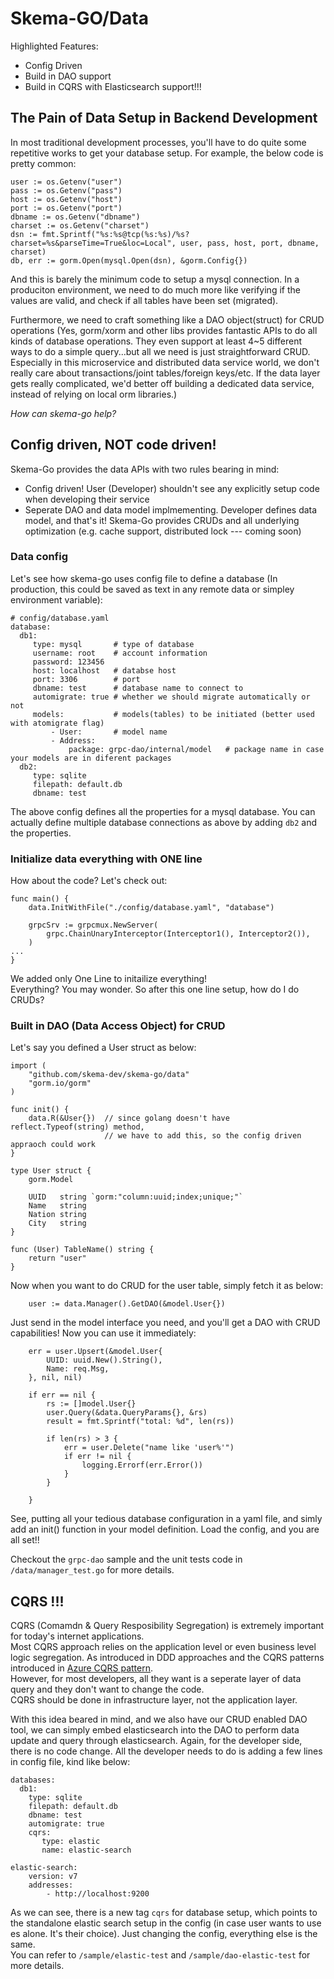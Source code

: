# Skema-GO/Data

Highlighted Features:
- Config Driven  
- Build in DAO support  
- Build in CQRS with Elasticsearch support!!!  
## The Pain of Data Setup in Backend Development
In most traditional development processes, you'll have to do quite some repetitive works to get your database setup. For example, the below code is pretty common:  
```
user := os.Getenv("user")
pass := os.Getenv("pass")
host := os.Getenv("host")
port := os.Getenv("port")
dbname := os.Getenv("dbname")
charset := os.Getenv("charset")
dsn := fmt.Sprintf("%s:%s@tcp(%s:%s)/%s?charset=%s&parseTime=True&loc=Local", user, pass, host, port, dbname, charset)
db, err := gorm.Open(mysql.Open(dsn), &gorm.Config{})
```

And this is barely the minimum code to setup a mysql connection. In a produciton environment, we need to do much more like verifying if the values are valid, and check if all tables have been set (migrated).  

Furthermore, we need to craft something like a DAO object(struct) for CRUD operations (Yes, gorm/xorm and other libs provides fantastic APIs to do all kinds of database operations. They even support at least 4~5 different ways to do a simple query...but all we need is just straightforward CRUD. Especially in this microservice and distributed data service world, we don't really care about transactions/joint tables/foreign keys/etc. If the data layer gets really complicated, we'd better off building a dedicated data service, instead of relying on local orm libraries.)  

*How can skema-go help?*

## Config driven, NOT code driven!  

Skema-Go provides the data APIs with two rules bearing in mind:  
- Config driven! User (Developer) shouldn't see any explicitly setup code when developing their service  
- Seperate DAO and data model implmementing. Developer defines data model, and that's it! Skema-Go provides CRUDs and all underlying optimization (e.g.     cache support, distributed lock --- coming soon)  
### Data config
Let's see how skema-go uses config file to define a database (In production, this could be saved as text in any remote data or simpley environment variable):  
```
# config/database.yaml
database:
  db1:
     type: mysql       # type of database
     username: root    # account information
     password: 123456
     host: localhost   # databse host 
     port: 3306        # port
     dbname: test      # database name to connect to
     automigrate: true # whether we should migrate automatically or not
     models:           # models(tables) to be initiated (better used with atomigrate flag)
         - User:       # model name
         - Address:
             package: grpc-dao/internal/model   # package name in case your models are in diferent packages
  db2:
     type: sqlite
     filepath: default.db
     dbname: test

```
The above config defines all the properties for a mysql database. You can actually define multiple database connections as above by adding `db2` and the properties. 

### Initialize data everything with ONE line
How about the code? Let's check out:  
```
func main() {
	data.InitWithFile("./config/database.yaml", "database")

	grpcSrv := grpcmux.NewServer(
		grpc.ChainUnaryInterceptor(Interceptor1(), Interceptor2()),
	)
...
}
```
We added only One Line to initailize everything!  
Everything? You may wonder. So after this one line setup, how do I do CRUDs?  

### Built in DAO (Data Access Object) for CRUD
Let's say you defined a User struct as below:  
```
import (
	"github.com/skema-dev/skema-go/data"
	"gorm.io/gorm"
)

func init() {
	data.R(&User{})  // since golang doesn't have reflect.Typeof(string) method, 
                     // we have to add this, so the config driven appraoch could work
}

type User struct {
	gorm.Model

	UUID   string `gorm:"column:uuid;index;unique;"`
	Name   string
	Nation string
	City   string
}

func (User) TableName() string {
	return "user"
}
```

Now when you want to do CRUD for the user table, simply fetch it as below:  
```
	user := data.Manager().GetDAO(&model.User{})
```

Just send in the model interface you need, and you'll get a DAO with CRUD capabilities! Now you can use it immediately:  
```
	err = user.Upsert(&model.User{
		UUID: uuid.New().String(),
		Name: req.Msg,
	}, nil, nil)

	if err == nil {
		rs := []model.User{}
		user.Query(&data.QueryParams{}, &rs)
		result = fmt.Sprintf("total: %d", len(rs))

		if len(rs) > 3 {
			err = user.Delete("name like 'user%'")
			if err != nil {
				logging.Errorf(err.Error())
			}
		}

	} 
```

See, putting all your tedious database configuration in a yaml file, and simly add an init() function in your model definition. Load the config, and you are all set!!

Checkout the `grpc-dao` sample and the unit tests code in `/data/manager_test.go` for more details.

## CQRS !!!
CQRS (Comamdn & Query Resposibility Segregation) is extremely important for today's internet applications.  
Most CQRS approach relies on the application level or even business level logic segregation. As introduced in DDD approaches and the CQRS patterns introduced in [Azure CQRS pattern](https://docs.microsoft.com/en-us/dotnet/architecture/microservices/microservice-ddd-cqrs-patterns/apply-simplified-microservice-cqrs-ddd-patterns).  
However, for most developers, all they want is a seperate layer of data query and they don't want to change the code.  
CQRS should be done in infrastructure layer, not the application layer.   
  
    
With this idea beared in mind, and we also have our CRUD enabled DAO tool, we can simply embed elasticsearch into the DAO to perform data update and query through elasticsearch. Again, for the developer side, there is no code change. All the developer needs to do is adding a few lines in config file, kind like below:  
```
databases:
  db1:
    type: sqlite
    filepath: default.db
    dbname: test
    automigrate: true
    cqrs:
       type: elastic
       name: elastic-search

elastic-search:
    version: v7
    addresses:
        - http://localhost:9200

```
As we can see, there is a new tag `cqrs` for database setup, which points to the standalone elastic search setup in the config (in case user wants to use es alone. It's their choice). Just changing the config, everything else is the same.  
You can refer to `/sample/elastic-test` and `/sample/dao-elastic-test` for more details.